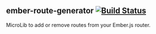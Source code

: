 ## ember-route-generator  [![Build Status](https://travis-ci.org/ember-cli/ember-router-generator.png?branch=master)](https://travis-ci.org/ember-cli/ember-route-generator)

MicroLib to add or remove routes from your Ember.js router.
